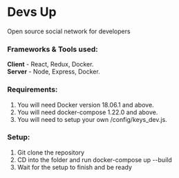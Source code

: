 # Devs Up

Open source social network for developers

### Frameworks & Tools used:

**Client** - React, Redux, Docker.  
**Server** - Node, Express, Docker.

### Requirements:

1. You will need Docker version 18.06.1 and above.
2. You will need docker-compose 1.22.0 and above.
3. You will need to setup your own /config/keys_dev.js.

### Setup:

1. Git clone the repository
2. CD into the folder and run docker-compose up --build
3. Wait for the setup to finish and be ready

